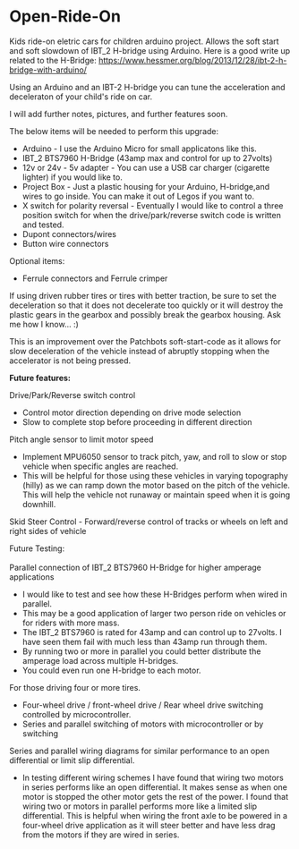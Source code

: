 # Open-Ride-On

Kids ride-on eletric cars for children arduino project. Allows the soft start and soft slowdown of IBT_2 H-bridge using Arduino.
	Here is a good write up related to the H-Bridge: https://www.hessmer.org/blog/2013/12/28/ibt-2-h-bridge-with-arduino/

Using an Arduino and an IBT-2 H-bridge you can tune the acceleration and deceleraton of your child's ride on car.

I will add further notes, pictures, and further features soon.

The below items will be needed to perform this upgrade:

- Arduino - I use the Arduino Micro for small applicatons like this. <br>
- IBT_2 BTS7960 H-Bridge (43amp max and control for up to 27volts)<br>
- 12v or 24v - 5v adapter - You can use a USB car charger (cigarette lighter) if you would like to. <br>
- Project Box - Just a plastic housing for your Arduino, H-bridge,and wires to go inside. You can make it out of Legos if you want to. <br>
- X switch for polarity reversal - Eventually I would like to control a three position switch for when the drive/park/reverse switch code is written and tested.<br>   
- Dupont connectors/wires<br>
- Button wire connectors<br>

Optional items:<br>
- Ferrule connectors and Ferrule crimper<br>

If using driven rubber tires or tires with better traction, be sure to set the deceleration so that it does not decelerate too quickly or it will destroy the plastic gears in the gearbox and possibly break the gearbox housing. Ask me how I know... :)

This is an improvement over the Patchbots soft-start-code as it allows for slow deceleration of the vehicle instead of abruptly stopping when the accelerator is not being pressed. 

<b>Future features:</b><br> 

Drive/Park/Reverse switch control<br>
- Control motor direction depending on drive mode selection
- Slow to complete stop before proceeding in different 
direction
	
Pitch angle sensor to limit motor speed<br>
- Implement MPU6050 sensor to track pitch, yaw, and roll to
slow or stop vehicle when specific angles are reached.<br>
- This will be helpful for those using these vehicles in varying topography (hilly) as we can ramp down the motor based on the pitch of the vehicle. This will help the vehicle not runaway or maintain speed when it is going downhill.<br>

Skid Steer Control - Forward/reverse control of tracks or wheels on left and right sides of vehicle<br>

Future Testing: <br>
<br>
Parallel connection of IBT_2 BTS7960 H-Bridge for higher amperage applications<br>
- I would like to test and see how these H-Bridges perform when wired in parallel.<br> 
- This may be a good application of larger two person ride on vehicles or for riders with more mass.<br>
- The IBT_2 BTS7960 is rated for 43amp and can control up to 27volts. I have seen them fail with much less than 43amp run through them.<br>
- By running two or more in parallel you could better distribute the amperage load across multiple H-bridges.<br>
- You could even run one H-bridge to each motor.<br>  

For those driving four or more tires. <br>
- Four-wheel drive / front-wheel drive / Rear wheel drive switching controlled by microcontroller.<br>
- Series and parallel switching of motors with microcontroller or by switching<br>
 
Series and parallel wiring diagrams for similar performance to an open differential or limit slip differential.<br>
- In testing different wiring schemes I have found that wiring two motors in series performs like an open differential. It makes sense as when one motor is stopped the other motor gets the rest of the power. I found that wiring two or motors in parallel performs more like a limited slip differential. This is helpful when wiring the front axle to be powered in a four-wheel drive application as it will steer better and have less drag from the motors if they are wired in series.  
 

